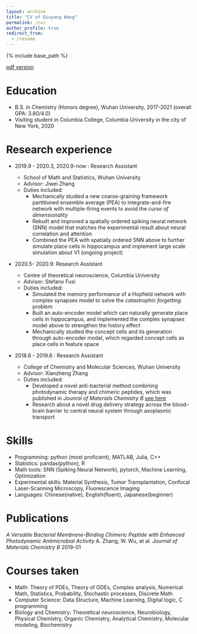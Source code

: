 ```yaml
---
layout: archive
title: "CV of Qiuyang Wang"
permalink: /cv/
author_profile: true
redirect_from:
  - /resume
---
```


{% include base_path %}

[pdf version](http://qiuyoungwang.github.io/files/CV_wqy.pdf)

Education
======
* B.S. in Chemistry (Honors degree), Wuhan University, 2017-2021 (overall GPA: 3.80/4.0)
* Visiting student in Columbia College, Columbia University in the city of New York, 2020

Research experience
======

* 2019.9 - 2020.3, 2020.9-now : Research Assistant
  * School of Math and Statistics, Wuhan University
  * Advisor: Jiwei Zhang
  * Duties included: 
    * Mechanically studied a new coarse-graining framework partitioned ensemble average (PEA) to integrate-and-fire network with multiple-firing events to avoid the *curse of dimensionality*
    * Rebuilt and improved a spatially ordered spiking neural network (SNN) model that matches the experimental result about neural correlation and attention
    * Combined the PEA with spatially ordered SNN above to further simulate place cells in hippocampus and implement large scale simulation about V1 (ongoing project)
  
* 2020.5- 2020.9: Research Assistant
  * Centre of theoretical neuroscience, Columbia University
  * Advisor: Stefano Fusi
  * Duties included: 
    * Simulated the memory performance of a Hopfield network with complex synapses model to solve the *catastrophic forgetting* problem
    * Built an auto-encoder model which can naturally generate place cells in hippocampus, and implemented the complex synapses model above to strengthen the history effect
    * Mechanically studied the concept cells and its generation through auto-encoder model, which regarded concept cells as place cells in feature space
  
* 2018.6 - 2019.6 : Research Assistant
  * College of Chemistry and Molecular Sciences, Wuhan University
  * Advisor:  Xianzheng Zhang
  * Duties included:
    * Developed a novel anti-bacterial method combining photodynamic therapy and chimeric peptides, which was published in *Jounral of Materials Chemistry B* [see here](https://qiuyoungwang.github.io/files/BMP_paper.pdf)
    * Research about a novel drug delivery strategy across the blood–brain barrier to central neural system through axoplasmic transport
  
Skills
======
* Programming: python (most proficient), MATLAB, Julia, C++
* Statistics: pandas(python), R
* Math tools: SNN (Spiking Neural Network), pytorch, Machine Learning, Optimization
* Experimental skills: Material Synthesis, Tumor Transplantation, Confocal Laser-Scanning Microscopy, Fluorescence Imaging
* Languages: Chinese(native), English(fluent), Japanese(beginner)

Publications
======
*A Versatile Bacterial Membrane-Binding Chimeric Peptide with Enhanced Photodynamic Antimicrobial Activity*
A. Zhang, W. Wu, et al.   *Journal of Materials Chemistry B*  2019-01 

Courses taken
======
* Math:
  Theory of PDEs, Theory of ODEs, Complex analysis, Numerical Math, Statistics, Probability, Stochastic processes, Discrete Math
*  Computer Science:
  Data Structure, Machine Learning, Digital logic, C programming
*  Biology and Chemistry:
  Theoretical neuroscience, Neurobiology, Physical Chemistry, Organic Chemistry, Analytical Chemistry, Molecular modeling, Biochemistry

